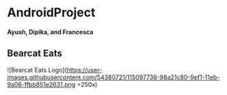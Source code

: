 # AndroidProject
#### Ayush, Dipika, and Francesca

## Bearcat Eats
![Bearcat Eats Logo](https://user-images.githubusercontent.com/54380721/115097738-98a21c80-9ef1-11eb-9a06-ffbb851e2631.png =250x)
